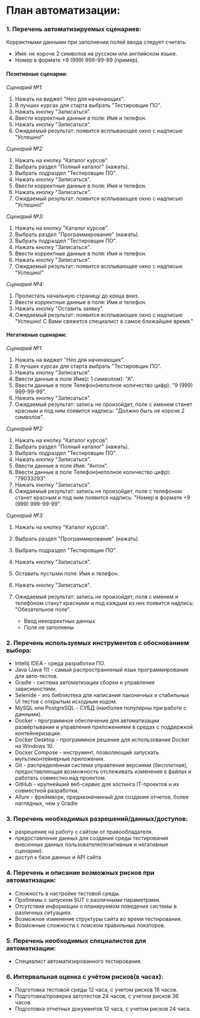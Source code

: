 # План автоматизации:

### 1. Перечень автоматизируемых сценариев:

Корректными данными при заполнении полей ввода следует считать:
   * Имя: не короче 2 символов на русском или английском языке.
   * Номер в формате +9 (999) 999-99-99 (пример).   

#### Позитивные сценарии:

*Сценарий №1:*

1. Нажать на виджет "Нео для начинающих".
1. В лучших курсах для старта выбрать "Тестировщик ПО".
1. Нажать кнопку "Записаться".
1. Ввести корректные данные в поля: Имя и телефон.
1. Нажать кнопку "Записаться".	
1. Ожидаемый результат: появится всплывающее окно с надписью "Успешно!" 
	
*Сценарий №2:*

1. Нажать на кнопку "Каталог курсов".
1. Выбрать раздел "Полный каталог" (нажать).
1. Выбрать подраздел "Тестировщик ПО".
1. Нажать кнопку "Записаться".
1. Ввести корректные данные в поля: Имя и телефон.
1. Нажать кнопку "Записаться".
1. Ожидаемый результат: появится всплывающее окно с надписью "Успешно!"
	
*Сценарий №3:*

1. Нажать на кнопку "Каталог курсов".
1. Выбрать раздел "Программирование" (нажать).
1. Выбрать подраздел "Тестировщик ПО".
1. Нажать кнопку "Записаться".
1. Ввести корректные данные в поля: Имя и телефон.
1. Нажать кнопку "Записаться".
1. Ожидаемый результат: появится всплывающее окно с надписью "Успешно!"	

*Сценарий №4:*

1. Пролистать начальную страницу до конца вниз.
1. Ввести корректные данные в поля: Имя и телефон.
1. Нажать кнопку "Оставить заявку". 
1. Ожидаемый результат: появится всплывающее окно с надписью "Успешно! С Вами свяжется специалист в самое ближайшее время."
	
   
#### Негативные сценарии:

*Сценарий №1:*

1. Нажать на виджет "Нео для начинающих".
1. В лучших курсах для старта выбрать "Тестировщик ПО".
1. Нажать кнопку "Записаться".
1. Ввести данные в поле Имя(с 1 символом): "А".
1. Ввести данные в поле Телефон(неполное количество цифр): "9 (999) 999-99-99".
1. Нажать кнопку "Записаться".	
1. Ожидаемый результат: запись не произойдет, поле с именем станет красным и под ним появится надпись: "Должно быть не короче 2 символов".
	
*Сценарий №2:*

1. Нажать на кнопку "Каталог курсов".
1. Выбрать раздел "Полный каталог" (нажать).
1. Выбрать подраздел "Тестировщик ПО".
1. Нажать кнопку "Записаться".
1. Ввести данные в поле Имя: "Антон".
1. Ввести данные в поле Телефон(неполное количество цифр): "79033293".
1. Нажать кнопку "Записаться".
1. Ожидаемый результат: запись не произойдет, поле с телефоном станет красным и под ним появится надпись: "Номер в формате +9 (999) 999-99-99".

*Сценарий №3:*

1. Нажать на кнопку "Каталог курсов".
1. Выбрать раздел "Программирование" (нажать).
1. Выбрать подраздел "Тестировщик ПО".
1. Нажать кнопку "Записаться".
1. Оставить пустыми поля: Имя и телефон.
1. Нажать кнопку "Записаться".
1. Ожидаемый результат: запись не произойдет, поля с именем и телефоном станут красными и под каждым из них появится надпись: "Обязательное поле".

        
   * Ввод некорректных данных
   * Поля не заполнены

### 2. Перечень используемых инструментов с обоснованием выбора:

   * Intellij IDEA -  среда разработки ПО.
   * Java (Java 11) - самый распространненый язык программирования для авто-тестов.
   * Gradle - система автоматизации сборки и управления зависимостями.
   * Selenide - это библиотека для написания лаконичных и стабильных UI тестов с открытым исходным кодом. 
   * MySQL или PostgreSQL - СУБД (наиболее популярны при работе с данными).
   * Docker - программное обеспечение для автоматизации развёртывания и управления приложениями в средах с поддержкой контейнеризации.
   * Docker Desktop - программное решение для использования Docker на Windows 10.
   * Docker Compose - инструмент, позволяющий запускать мультиконтейнерные приложения.
   * Git - распределённая система управления версиями (бесплатная), предоставляющая возможность отслеживать изменения в файлах и работать совместно над проектом.
   * GitHub - крупнейший веб-сервис для хостинга IT-проектов и их совместной разработки.
   * Allure - фреймворк, предназначенный для создания отчетов, более наглядных, чем у Gradle
   
	
### 3. Перечень необходимых разрешений/данных/доступов:

   * разрешение на работу с сайтом от правообладателя.
   * предоставление данных для создания среды тестирования внесенных данных пользователя(позитивные и негативные сценарии).
   * доступ к базе данных и API сайта

### 4. Перечень и описание возможных рисков при автоматизации:

   * Сложность в настройке тестовой среды.
   * Проблемы с запуском SUT с различными параметрами.
   * Отсутствие информации о планируемом поведения системы в различных ситуациях.
   * Возможное изменение структуры сайта во время тестирования. 
   * Возможные сложности с поиском правильных локаторов.
	
### 5. Перечень необходимых специалистов для автоматизации:
   * Специалист автоматизированного тестирования.	

### 6. Интервальная оценка с учётом рисков(в часах):

   * Подготовка тестовой среды 12 часа, с учетом рисков 18 часов.
   * Подготовка/проверка автотестов 24 часов, с учетом рисков 36 часов.
   * Подготовка отчетных документов 12 часа, с учетом рисков 24 часа.



